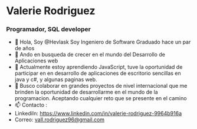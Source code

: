 # Valerie Rodriguez
### Programador, SQL developer
- 👋 Hola, Soy @Hevlask Soy Ingeniero de Software Graduado hace un par de años
- 👀 Ando en busqueda de crecer en el mundo del Desarrollo de Aplicaciones web 
- 🌱 Actualmente estoy aprendiendo JavaScript, tuve la oportunidad de participar en en desarrollo de aplicaciones de escritorio sencillas en java y c#, y algunas paginas web.
- 💞️ Busco colaborar en grandes proyectos de nivel internacional que me brinden la oportunidad de desarrollarme en el mundo de la programacion. Aceptando cualquier reto que se presente en el camino
- 📫 Contacto :
- LinkediIn: https://www.linkedin.com/in/valerie-rodriguez-9964b916a
- Correo:  vall.rodriguez96@gmail.com

<!---
Hevlask/Hevlask is a ✨ special ✨ repository because its `README.md` (this file) appears on your GitHub profile.
You can click the Preview link to take a look at your changes.
--->
